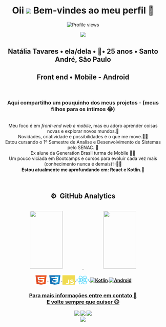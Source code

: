 
<h1 align="center">Oii <img src="https://raw.githubusercontent.com/kaueMarques/kaueMarques/master/hi.gif" width="30px"> Bem-vindes ao meu perfil 🖤</h1>
<p align="center"> <img src="https://komarev.com/ghpvc/?username=natalia-tavares&color=red" alt="Profile views" /> </p>

<div align="center">
    <img src="https://user-images.githubusercontent.com/82004749/146660941-601423e2-e2d5-42fd-90ec-c49077e6994e.gif" width="45%"  />
  </div>

  <h2 align="center"> Natália Tavares • ela/dela • 🌈• 25 anos •  Santo André, São Paulo</h2>
  <h2 align="center">  Front end • Mobile - Android</h2>
  <br>
  <h3 align="center">Aqui compartilho um pouquinho dos meus projetos - (meus filhos para os íntimos 😂)</h3>
  <p align="center">
  <br>Meu foco é em <em>front-end web e mobile</em>, mas eu adoro aprender coisas novas e explorar novos mundos.🚀
  <br> Novidades, criatividade e possibilidades é o que me move.👩‍💻
<br> Estou cursando o 1º Semestre de Analise e Desenvolvimento de Sistemas pelo SENAC. 🏫
  <br>Ex alune da Generation Brasil turma de Mobile 👩‍🎓
  <br>Um pouco viciada em Bootcamps e cursos para evoluir cada vez mais (conhecimento nunca é demais)✨👩‍🚀
  <br> <strong>Estou atualmente me aprofundando em: React e Kotlin.🎯 <strong> 
 


</p>
  
  <div align="center">
    <br>
    <h2 align="center">⚙️ &nbsp;GitHub Analytics</h2>
    <br>
  <a href="https://github.com/natalia-tavares">
  <img height="180em" width="45%" src="https://github-readme-stats.vercel.app/api?username=natalia-tavares&show_icons=true&theme=dracula&include_all_commits=true&count_private=true"/>
  <img height="180em" width="45%" src="https://github-readme-stats.vercel.app/api/top-langs/?username=natalia-tavares&layout=compact&langs_count=7&theme=dracula"/>
</div>
    <br>
  
<div align="center" style="display: inline_block">
  <img align="center" alt="HTML" height="30" width="40" src="https://raw.githubusercontent.com/devicons/devicon/master/icons/html5/html5-original.svg">
  <img align="center" alt="CSS" height="30" width="40" src="https://raw.githubusercontent.com/devicons/devicon/master/icons/css3/css3-original.svg">
  <img align="center" alt="Javascript" height="30" width="40" src="https://raw.githubusercontent.com/devicons/devicon/master/icons/javascript/javascript-plain.svg">
  <img align="center" alt="React" height="30" width="40" src="https://raw.githubusercontent.com/devicons/devicon/master/icons/react/react-original.svg">
  <img align="center" alt="Kotlin" height="30" width="40" src="https://cdn.jsdelivr.net/gh/devicons/devicon/icons/kotlin/kotlin-original.svg">
  <img align="center" alt="Android" height="30" width="40" src="https://cdn.jsdelivr.net/gh/devicons/devicon/icons/android/android-plain.svg">
</div>
   
<div align="center">
  <h3 align="center"> Para mais informações entre em contato 💬
    <br> E volte sempre que quiser 😊
  </h3>
   <a href="https://www.linkedin.com/in/natalia-tavares-/" target="_blank"><img src="https://img.shields.io/badge/-LinkedIn-%230077B5?style=for-the-badge&logo=linkedin&logoColor=white" target="_blank"></a> 
   <a href = "mailto:the-nat@hotmil.com"><img src="https://img.shields.io/badge/-Gmail-%23333?style=for-the-badge&logo=gmail&logoColor=white" target="_blank"></a>
   <a href="https://discord.gg/2jqqtSvmT5" target="_blank"><img src="https://img.shields.io/badge/Discord-7289DA?style=for-the-badge&logo=discord&logoColor=white" target="_blank"></a> 
  <div align="center">
    <img src="https://user-images.githubusercontent.com/82004749/146660129-3f6e4eeb-70ef-46c3-916f-fb19cefeea14.png" width="20%" />
  </div> </div>
    
